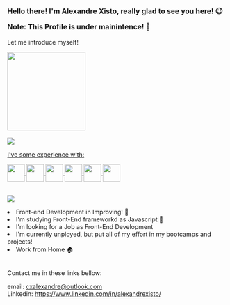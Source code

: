 ### Hello there! I'm Alexandre Xisto, really glad to see you here! 😉  <p>Note: This Profile is under mainintence! 🚫</p>
Let me introduce myself!

<div>
 <a href="https://github.com/AlexandreXisto"></a>
<img height="180cm" src="https://github-readme-stats.vercel.app/api?username=AlexandreXisto&theme=aura&show_icons=true"/><br><br>
<a href ="https://www.linkedin.com/in/alexandrexisto/"><img src="https://img.shields.io/badge/LinkedIn-0077B5?style=for-the-badge&logo=linkedin&logoColor=white">
 
I've some experience with:<br>
 
 
  
<div style="display: inline_block">
<img align="center" height="40" width="40" src="https://cdn.jsdelivr.net/gh/devicons/devicon/icons/javascript/javascript-plain.svg">
<img align="center" height="40" width="40" src="https://cdn.jsdelivr.net/gh/devicons/devicon/icons/html5/html5-original.svg">
<img align="center" height="40" width="40" src="https://cdn.jsdelivr.net/gh/devicons/devicon/icons/css3/css3-original.svg">
<img align="center" height="40" width="40" src="https://cdn.jsdelivr.net/gh/devicons/devicon/icons/python/python-original.svg">
<img align="center" height="40" width="40" src="https://cdn.jsdelivr.net/gh/devicons/devicon/icons/pycharm/pycharm-original.svg"/>       
<img align="center" height="40" width="40" src="https://cdn.jsdelivr.net/gh/devicons/devicon/icons/c/c-original.svg">
</div>
<br>

 <a href = "https://www.linkedin.com/in/alexandrexisto/"><img src="https://img.shields.io/badge/LinkedIn-0077B5?style=for-the-badge&logo=linkedin&logoColor=white"></a>
<li>Front-end Development in Improving! 🚀</li>
<li>I'm studying Front-End frameworkd as Javascript 🚀</li>
<li>I'm looking for a Job as Front-End Development</li> 
<li>I'm currently unployed, but put all of my effort in my bootcamps and projects!</li>
<li>Work from Home 🏠</li>

<br>Contact me in these links bellow:

email: cxalexandre@outlook.com <br>
Linkedin: https://www.linkedin.com/in/alexandrexisto/

 
<!--
**AlexandreXisto/AlexandreXisto** is a ✨ _special_ ✨ repository because its `README.md` (this file) appears on your GitHub profile.

Here are some ideas to get you started:

- 🔭 I’m currently working on ...
- 🌱 I’m currently learning ...
- 👯 I’m looking to collaborate on ...
- 🤔 I’m looking for help with ...
- 💬 Ask me about ...
- 📫 How to reach me: ...
- 😄 Pronouns: ...
- ⚡ Fun fact: ...
-->

